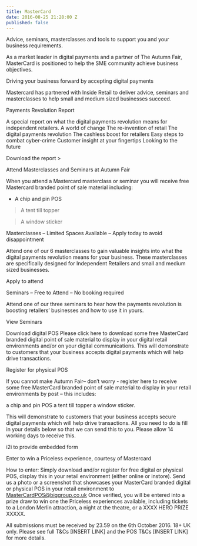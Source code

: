 ```yaml
---
title: MasterCard
date: 2016-08-25 21:28:00 Z
published: false
---
```


Advice, seminars, masterclasses and tools to support you and your business requirements.

As a market leader in digital payments and a partner of The Autumn Fair, MasterCard is positioned to help the SME community achieve business objectives.

Driving your business forward by accepting digital payments

Mastercard has partnered with Inside Retail to deliver advice, seminars and masterclasses to help small and medium sized businesses succeed.


Payments Revolution Report

A special report on what the digital payments revolution means for independent retailers.
A world of change
The re-invention of retail
The digital payments revolution
The cashless boost for retailers
Easy steps to combat cyber-crime
Customer insight at your fingertips
Looking to the future

Download the report > 

Attend Masterclasses and Seminars at Autumn Fair

When you attend a Mastercard masterclass or seminar you will receive free Mastercard branded point of sale material including:

- A chip and pin POS

> A tent till topper

> A window sticker

Masterclasses – Limited Spaces Available – Apply today to avoid disappointment

Attend one of our 6 masterclasses to gain valuable insights into what the digital payments revolution means for your business. These masterclasses are specifically designed for Independent Retailers and small and medium sized businesses.

Apply to attend

Seminars – Free to Attend – No booking required

Attend one of our three seminars to hear how the payments revolution is boosting retailers’ businesses and how to use it in yours. 

View Seminars 

Download digital POS
Please click here to download some free MasterCard branded digital point of sale material to display in your digital retail environments and/or on your digital communications. This will demonstrate to customers that your business accepts digital payments which will help drive transactions.



Register for physical POS

If you cannot make Autumn Fair– don’t worry - register here to receive some free MasterCard branded point of sale material to display in your retail environments by post – this includes: 

a chip and pin POS
a tent till topper 
a window sticker. 

This will demonstrate to customers that your business accepts secure digital payments which will help drive transactions. All you need to do is fill in your details below so that we can send this to you. Please allow 14 working days to receive this.

i2i to provide embedded form


Enter to win a Priceless experience, courtesy of Mastercard 

How to enter:
Simply download and/or register for free digital or physical POS, display this in your retail environment (either online or instore).
Send us a photo or a screenshot that showcases your MasterCard branded digital or physical POS in your retail environment to MasterCardPOS@biggroup.co.uk
Once verified, you will be entered into a prize draw to win one the Priceless experiences available, including tickets to a London Merlin attraction, a night at the theatre, or a XXXX HERO PRIZE XXXXX. 

All submissions must be received by 23.59 on the 6th October 2016. 18+ UK only. Please see full T&Cs [INSERT LINK] and the POS T&Cs [INSERT LINK] for more details.
